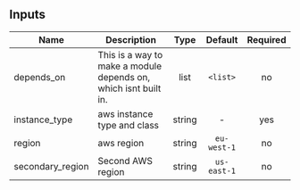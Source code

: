 ## Inputs

| Name | Description | Type | Default | Required |
|------|-------------|:----:|:-----:|:-----:|
| depends_on | This is a way to make a module depends on, which isnt built in. | list | `<list>` | no |
| instance_type | aws instance type and class | string | - | yes |
| region | aws region | string | `eu-west-1` | no |
| secondary_region | Second AWS region | string | `us-east-1` | no |

